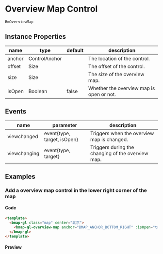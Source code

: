 # Overview Map Control

`BmOverviewMap`

## Instance Properties

|name|type|default|description|
|------|-----|-----|----|
|anchor|ControlAnchor||The location of the control.|
|offset|Size||The offset of the control.|
|size|Size||The size of the overview map.|
|isOpen|Boolean|false|Whether the overview map is open or not.|

## Events
|name|parameter|description|
|------|-----|----|
|viewchanged|event{type, target, isOpen}|Triggers when the overview map is changed.|
|viewchanging|event{type, target}|Triggers during the changing of the overview map.|

## Examples

### Add a overview map control in the lower right corner of the map

#### Code

```html
<template>
  <bmap-gl class="map" center="北京">
    <bmap-gl-overview-map anchor="BMAP_ANCHOR_BOTTOM_RIGHT" :isOpen="true"></bmap-gl-overview-map>
  </bmap-gl>
</template>
```

#### Preview

<doc-preview>
  <bmap-gl class="map" center="北京">
    <bmap-gl-overview-map anchor="BMAP_ANCHOR_BOTTOM_RIGHT" :isOpen="true"></bmap-gl-overview-map>
  </bmap-gl>
</doc-preview>
